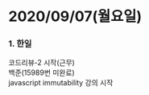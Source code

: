 2020/09/07(월요일)
=============================

### 1. 한일
코드리뷰-2 시작(근무)      
백준(15989번 미완료)        
javascript immutability 강의 시작         
